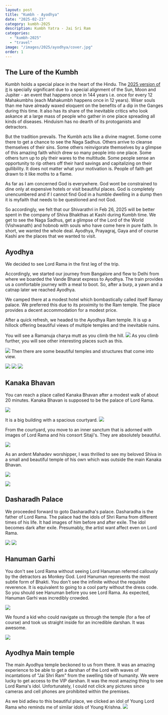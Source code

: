 ```yaml
---
layout: post
title: "Kumbh - Ayodhya"
date: "2025-02-23"
category: kumbh-2025
description: Kumbh Yatra - Jai Sri Ram
categories: 
  - "kumbh-2025"
  - "travel"
image: "/images/2025/ayodhya/cover.jpg"
order: 1
---
```

## The Lure of the Kumbh

Kumbh holds a special place in the heart of the Hindu. The [2025 version of it](https://en.wikipedia.org/wiki/2025_Prayag_Maha_Kumbh_Mela) is specially significant due to a special alignment of the Sun, Moon and Jupiter - an event that happens once in 144 years i.e. once for every 12 Mahakumbhs (each Mahakumbh happens once in 12 years). Wiser souls than me have already waxed eloquent on the benefits of a dip in the Ganges during this time. It also has its share of the inevitable critics who look askance at a large mass of people who gather in one place spreading all kinds of diseases. Hinduism has no dearth of its protoganists and detractors. 

But the tradition prevails. The Kumbh acts like a divine magnet. Some come there to get a chance to see the Naga Sadhus. Others arrive to cleanse themselves of their sins. Some others reinvigorate themselves by a glimpse of this amazing faith which drew so many people into one place. Some others turn up to ply their wares to the multitude. Some people sense an opportunity to rip others off their hard savings and capitalizing on their gullibility. It does not matter what your motivation is. People of faith get drawn to it like moths to a flame. 

As far as I am concerned God is everywhere. God wont be constrained to dine only at expensive hotels or visit beautiful places. God is completely unencumbered and if I cannot find God in a humble dwelling in a dump then it is myfaith that needs to be questioned and not God.

So accordingly, we felt that our Shivarathri in Feb 26, 2025 will be better spent in the company of Shiva Bhakthas at Kashi during Kumbh time. We get to see the Naga Sadhus, get a glimpse of the Lord of the World (Vishwanath) and hobnob with souls who have come here in pure faith. In short, we wanted the whole deal. Ayodhya, Prayagraj, Gaya and of course Kashi are the places that we wanted to visit. 

## Ayodhya 

We decided to see Lord Rama in the first leg of the trip. 

Accordingly, we started our journey from Bangalore and flew to Delhi from where we boarded the Vande Bharat express to Ayodhya. The train provides us a comfortable journey with a meal to boot. So, after a burp, a yawn and a catnap later we reached Ayodhya.

We camped there at a modest hotel which bombastically called itself Ramay palace. We preferred this due to its proximity to the Ram temple. The place provides a decent accommodation for a modest price.

After a quick refresh, we headed to the Ayodhya Ram temple. It is up a hillock offering beautiful views of multiple temples and the inevitable ruins. 

You will see a Ramanuja charya mutt as you climb the hill. 
[![](/images/2025/ayodhya/ramanuja.jpg)](//images/2025/ayodhya/ramanuja.jpg)
As you climb further, you will see other interesting places such as this.

[![](/images/2025/ayodhya/steps.jpg)](//images/2025/ayodhya/steps.jpg)
Then there are some beautiful temples and structures that come into view. 

[![](/images/2025/ayodhya/distant-temple1.jpg)](//images/2025/ayodhya/distant-temple1.jpg)
[![](/images/2025/ayodhya/distant-temple2.jpg)](//images/2025/ayodhya/distant-temple2.jpg)
[![](/images/2025/ayodhya/distant-temple3.jpg)](//images/2025/ayodhya/distant-temple3.jpg)

## Kanaka Bhavan 

You can reach a place called Kanaka Bhavan after a modest walk of about 20 minutes. 
Kanaka Bhavan is supposed to be the palace of Lord Rama. 

[![](/images/2025/ayodhya/kanaka-bhavan.jpg)](//images/2025/ayodhya/kanaka-bhavan.jpg)

It is a big building with a spacious courtyard. 
[![](/images/2025/ayodhya/kanaka-bhavan-courtyard.jpg)](//images/2025/ayodhya/kanaka-bhavan-courtyard.jpg)

From the courtyard, you move to an inner sanctum that is adorned with images of Lord Rama and his consort Sitaji's. They are absolutely beautiful.

[![](/images/2025/ayodhya/ram-idols-kanaka.jpg)](//images/2025/ayodhya/ram-idols-kanaka.jpg)


As an ardent Mahadev worshipper, I was thrilled to see my beloved Shiva in a small and beautiful temple of his own which was outside the main Kanaka Bhavan.

[![](/images/2025/ayodhya/kanaka-bhavaneshwar-temple.jpg)](//images/2025/ayodhya/kanaka-bhavaneshwar-temple.jpg)

[![](/images/2025/ayodhya/kanaka-bhavaneshwar.jpg)](//images/2025/ayodhya/kanaka-bhavaneshwar.jpg)

## Dasharadh Palace

We proceeded forward to goto Dasharadha's palace. Dasharadha is the father of Lord Rama. The palace had the idols of Shri Rama from different times of his life. It had images of him before and after exile. The idol becomes dark after exile. Presumably, the artist want affect even on Lord Rama.

[![](/images/2025/ayodhya/dp-idols-1.jpg)](//images/2025/ayodhya/dp-idols-1.jpg)
[![](/images/2025/ayodhya/dp-idols-2.jpg)](//images/2025/ayodhya/dp-idols-2.jpg)

## Hanuman Garhi

You don't see Lord Rama without seeing Lord Hanuman referred callously by the detractors as Monkey God. Lord Hanuman represents the most subtle form of Bhakti. You don't see the infinite without the requisite reverence. It is equivalent to going to a cool party without the dress code. So you should see Hanuman before you see Lord Rama. As expected, Hanuman Garhi was incredibly crowded. 

[![](/images/2025/ayodhya/hanuman-garhi.jpg)](//images/2025/ayodhya/hanuman-garhi.jpg)

We found a kid who could navigate us through the temple (for a fee of course) and took us straight inside for an incredible darshan. It was awesome.

[![](/images/2025/ayodhya/hanuman.jpg)](//images/2025/ayodhya/hanuman.jpg)


## Ayodhya Main temple 

The main Ayodhya temple beckoned to us from there. It was an amazing experience to be able to get a darshan of the Lord with waves of incantations of "Jai Shri Ram" from the swelling tide of humanity. We were lucky to get access to the VIP darshan. It was the most amazing thing to see Lord Rama's idol. Unfortunately, I could not click any pictures since cameras and cell phones are prohibited within the premises. 

As we bid adieu to this beautiful place, we clicked an idol of Young Lord Rama who reminds me of similar idols of Young Krishna.
[![](/images/2025/ayodhya/young-rama.jpg)](//images/2025/ayodhya/young-rama.jpg)








